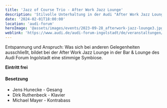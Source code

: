 ```yaml
---
title: 'Jazz of Course Trio - After Work Jazz Lounge'
description: 'Stilvolle Unterhaltung in der Audi "After Work Jazz Lounge"'
date: '2024-02-01T18:00:00'
location: 'audi-forum'
heroImage: '@assets/images/events/2023-09-28_afterwork-jazz-lounge3.jpg'
weblink: 'https://www.audi.de/audi-forum-ingolstadt/de/veranstaltungen/jazz-im-audi-forum/#After-work-Jazz-Lounge'
---
```


Entspannung und Anspruch: Was sich bei anderen Gelegenheiten ausschließt, bildet bei der After Work Jazz Lounge in der Bar & Lounge des Audi Forum Ingolstadt eine stimmige Symbiose.

**Eintritt frei**

#### Besetzung

- Jens Hunecke - Gesang
- Dirk Ruthenbeck - Klavier
- Michael Mayer - Kontrabass